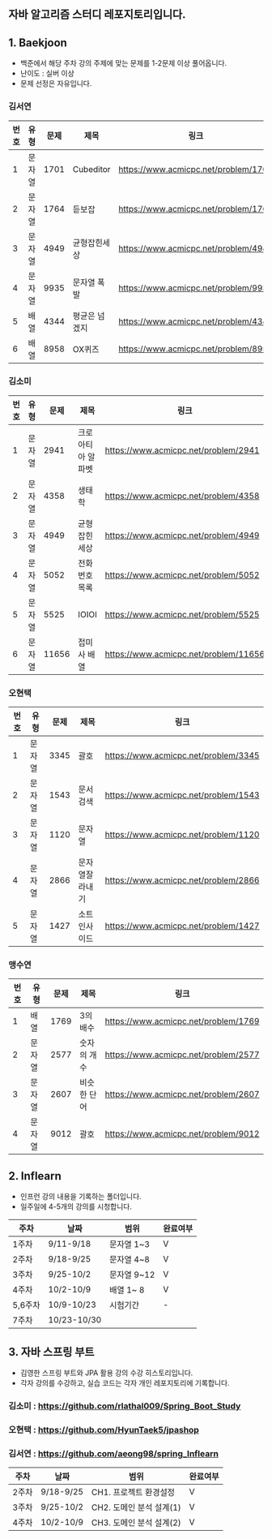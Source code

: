 ## 자바 알고리즘 스터디 레포지토리입니다.

## 1. Baekjoon
- 백준에서 해당 주차 강의 주제에 맞는 문제를 1-2문제 이상 풀어옵니다.
- 난이도 : 실버 이상
- 문제 선정은 자유입니다.

### 김서연

| 번호 | 유형 | 문제 | 제목 | 링크 |
|---|----|----|----|----|
|1| 문자열 | 1701 |  Cubeditor   |https://www.acmicpc.net/problem/1701|
|2| 문자열 | 1764 | 듣보잡    |https://www.acmicpc.net/problem/1764|
|3| 문자열 | 4949 | 균형잡힌세상   |https://www.acmicpc.net/problem/4949|
|4| 문자열 | 9935 | 문자열 폭발    |https://www.acmicpc.net/problem/9935|
|5| 배열 | 4344 | 평균은 넘겠지 |https://www.acmicpc.net/problem/4344|
|6| 배열 | 8958 |  OX퀴즈   |https://www.acmicpc.net/problem/8958|

### 김소미

| 번호 | 유형 | 문제 | 제목 | 링크 |
|---|----|----|----|----|
|1| 문자열 | 2941 |  크로아티아 알파벳   |https://www.acmicpc.net/problem/2941|
|2| 문자열 | 4358 |  생태학   |https://www.acmicpc.net/problem/4358|
|3| 문자열 | 4949 |  균형잡힌세상   |https://www.acmicpc.net/problem/4949|
|4| 문자열 | 5052 |  전화번호목록   |https://www.acmicpc.net/problem/5052|
|5| 문자열 | 5525 |  IOIOI   |https://www.acmicpc.net/problem/5525|
|6| 문자열 | 11656|  접미사 배열    |https://www.acmicpc.net/problem/11656|

### 오현택

| 번호 | 유형 | 문제 | 제목 | 링크 |
|---|----|----|----|----|
|1| 문자열 | 3345 |  괄호   |https://www.acmicpc.net/problem/3345|
|2| 문자열 | 1543 |  문서검색   |https://www.acmicpc.net/problem/1543|
|3| 문자열 | 1120 |  문자열   |https://www.acmicpc.net/problem/1120|
|4| 문자열 | 2866 |  문자열잘라내기   |https://www.acmicpc.net/problem/2866|
|5| 문자열 | 1427 |  소트인사이드   |https://www.acmicpc.net/problem/1427|

### 맹수연

| 번호 | 유형 | 문제 | 제목 | 링크 |
|---|----|----|----|----|
|1| 배열 | 1769 |  3의 배수   |https://www.acmicpc.net/problem/1769|
|2| 문자열 | 2577 |  숫자의 개수   |https://www.acmicpc.net/problem/2577|
|3| 문자열 | 2607 |  비슷한 단어   |https://www.acmicpc.net/problem/2607|
|4| 문자열 | 9012 |  괄호   |https://www.acmicpc.net/problem/9012|

## 2. Inflearn

- 인프런 강의 내용을 기록하는 폴더입니다.
- 일주일에 4-5개의 강의를 시청합니다.

| 주차 | 날짜 | 범위 | 완료여부 |
|----|----|----| ----|
| 1주차 | 9/11-9/18 |문자열 1~3 | V |
| 2주차 | 9/18-9/25 |문자열 4~8 | V |
| 3주차 | 9/25-10/2 |문자열 9~12 | V |
| 4주차 | 10/2-10/9 |배열 1~ 8 | V |
| 5,6주차 | 10/9-10/23 | 시험기간 | - |
| 7주차 | 10/23-10/30 |        |   |


## 3. 자바 스프링 부트

- 김영한 스프링 부트와 JPA 활용 강의 수강 히스토리입니다.
- 각자 강의를 수강하고, 실습 코드는 각자 개인 레포지토리에 기록합니다.
### 김소미 : https://github.com/rlathal009/Spring_Boot_Study
### 오현택 : https://github.com/HyunTaek5/jpashop
### 김서연 : https://github.com/aeong98/spring_Inflearn

| 주차 | 날짜 | 범위 | 완료여부 | 
|----|----|----|----|
| 2주차 | 9/18-9/25 | CH1. 프로젝트 환경설정 | V |
| 3주차 | 9/25-10/2 | CH2. 도메인 분석 설계(1) | V |
| 4주차 | 10/2-10/9 | CH3. 도메인 분석 설계(2) | V |
